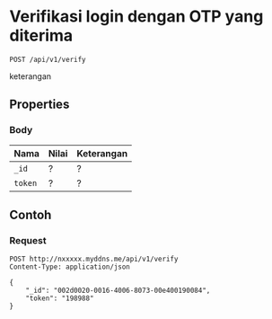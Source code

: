 # Verifikasi login dengan OTP yang diterima
```http
POST /api/v1/verify
```
keterangan
## Properties
### Body
Nama  | Nilai | Keterangan
--- | --- | ---
<code>_id</code> | ? | ?
<code>token</code> | ? | ?

## Contoh

### Request
```http
POST http://nxxxxx.myddns.me/api/v1/verify
Content-Type: application/json

{
    "_id": "002d0020-0016-4006-8073-00e400190084",
    "token": "198988"
}
```
